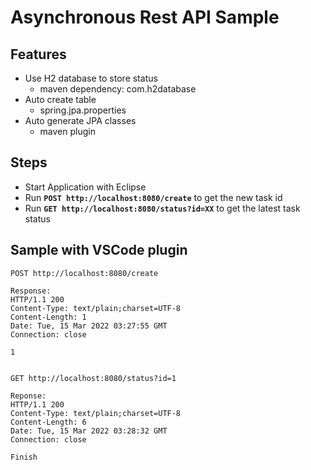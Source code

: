 # Asynchronous Rest API Sample

## Features
- Use H2 database to store status
	- maven dependency: com.h2database
- Auto create table
	- spring.jpa.properties
- Auto generate JPA classes
	- maven plugin
	
## Steps
- Start Application with Eclipse
- Run **`POST http://localhost:8080/create`** to get the new task id
- Run **`GET http://localhost:8080/status?id=XX`** to get the latest task status

## Sample with VSCode plugin

```
POST http://localhost:8080/create

Response:
HTTP/1.1 200 
Content-Type: text/plain;charset=UTF-8
Content-Length: 1
Date: Tue, 15 Mar 2022 03:27:55 GMT
Connection: close

1


GET http://localhost:8080/status?id=1

Reponse:
HTTP/1.1 200 
Content-Type: text/plain;charset=UTF-8
Content-Length: 6
Date: Tue, 15 Mar 2022 03:28:32 GMT
Connection: close

Finish
```